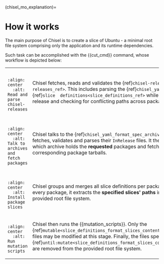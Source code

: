(chisel_mo_explanation)=
# How it works

The main purpose of Chisel is to create a slice of Ubuntu - a minimal root file system 
comprising only the application and its runtime dependencies.

Such task can be accomplished with the {{cut_cmd}} command, whose workflow is depicted below:

<table style="width: 100%;">
  <colgroup>
    <col style="width: 45%;">
    <col style="width: 55%;">
  </colgroup>

<!-- MO 1 -->
  <tr>
    <td>

```{image} /_static/MO-1.svg
  :align: center
  :alt: Read and parse chisel-releases
```

</td>
    <td>

Chisel fetches, reads and validates the {ref}`chisel-release<chisel-releases_ref>`.
This includes parsing the {ref}`chisel_yaml_ref` and {ref}`slice 
definitions<slice_definitions_ref>` while validating the release and checking for conflicting paths across packages.
    
</td>
  </tr>


<!-- MO 2 -->
  <tr>
    <td>

```{image} /_static/MO-2.svg
  :align: center
  :alt: Talk to archives and fetch packages
```

</td>
    <td>

Chisel talks to the {ref}`chisel_yaml_format_spec_archives` directly.
It fetches, validates and parses their `InRelease` files.
It then resolves which archive holds the **requested** packages and fetches
the corresponding package tarballs.
    
</td>
  </tr>

<!-- MO 3 -->
  <tr>
    <td>

```{image} /_static/MO-3.svg
  :align: center
  :alt: Install package slices
```

</td>
    <td>

Chisel groups and merges all slice definitions per package. Then,
for every package, it extracts the **specified slices' paths** into
the provided root file system.

</td>
  </tr>

<!-- MO 4 -->
  <tr>
    <td>

```{image} /_static/MO-4.svg
  :align: center
  :alt: Run mutation scripts
```

</td>
    <td>

Chisel then runs the {{mutation_scripts}}. Only the
{ref}`mutable<slice_definitions_format_slices_contents_mutable>` files may be
modified at this stage. Finally, the files specified with
{ref}`until:mutate<slice_definitions_format_slices_contents_until>` are
removed from the provided root file system.

    
</td>
  </tr>
</table>
